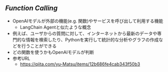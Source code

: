 ## *Function Calling*
- OpenAIモデルが外部の機能(e.g. 関数)やサービスを呼び出して利用する機能
  - LangChain Agentと似たような概念
- 例えば、ユーザからの質問に対して、インターネットから最新のデータや専門的な情報を検索したり、Pythonを実行して統計的な分析やグラフの作成などを行うことができる
- どの関数を使うかもOpenAIモデルが判断
- 参考URL
  - https://qiita.com/yu-Matsu/items/12b686fe4cab343f50b3
